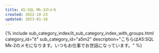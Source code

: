 ```yaml
---
title: A5:SQL Mk-2のメモ
created: 2022-10-23
updated: 2023-01-18
---
```

{% include sub_category_index/it_sub_category_index_with_groups.html
    category_id="it"
    sub_category_id="a5m2"
    description="こちらはA5:SQL Mk-2のメモになります。いつもお仕事でお世話になっています。" %}
